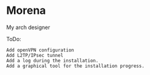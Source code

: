 # Morena
My arch designer

ToDo:

    Add openVPN configuration
    Add L2TP/IPsec tunnel
    Add a log during the installation.
    Add a graphical tool for the installation progress.

